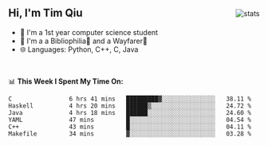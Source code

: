 <p>
<img src="https://github-readme-stats.vercel.app/api?username=qyxtim&show_icons=true&theme=onedark" alt="stats" align="right" style="padding-top:20px"/>
</p>

## Hi, I'm Tim Qiu

- 🔭 I'm a 1st year computer science student
- 🌱 I'm a a Bibliophilia📕 and a Wayfarer🚶
- 🌐 Languages: Python, C++, C, Java

<br>

📊 **This Week I Spent My Time On:**
<!--START_SECTION:waka-->

```text
C                6 hrs 41 mins   █████████▓░░░░░░░░░░░░░░░   38.11 %
Haskell          4 hrs 20 mins   ██████▒░░░░░░░░░░░░░░░░░░   24.72 %
Java             4 hrs 18 mins   ██████░░░░░░░░░░░░░░░░░░░   24.60 %
YAML             47 mins         █░░░░░░░░░░░░░░░░░░░░░░░░   04.54 %
C++              43 mins         █░░░░░░░░░░░░░░░░░░░░░░░░   04.11 %
Makefile         34 mins         ▓░░░░░░░░░░░░░░░░░░░░░░░░   03.28 %
```

<!--END_SECTION:waka-->
